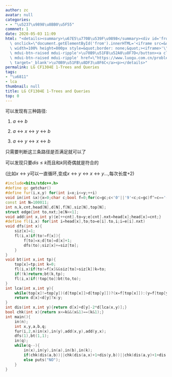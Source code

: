 ```yaml
---
author: zc
avatar: null
categories:
- - "\u5237\u9898\u8BB0\u5F55"
commnet: 1
date: 2020-05-03 11:09
html: "<details><summary>\u67E5\u770B\u539F\u9898</summary><div id='from'></div><p><button\
  \ onclick=\"document.getElementById('from').innerHTML='<iframe src=&quot;https://www.luogu.com.cn/problem/CF1304E&quot;\
  \ width=100% height=800px style=&quot;border: none;&quot;><iframe>'\" class='mdui-btn\
  \ mdui-btn-raised mdui-ripple'>\u70B9\u51FB\u52A0\u8F7D</button><a class='mdui-btn\
  \ mdui-btn-raised mdui-ripple' href=\"https://www.luogu.com.cn/problem/CF1304E\"\
  \ target='_blank'>\u70B9\u51FB\u8DF3\u8F6C</a><p></details>"
permalink: LG CF1304E 1-Trees and Queries
tags:
- "\u6811"
- lca
thumbnail: null
title: LG CF1304E 1-Trees and Queries
top: 0
---
```

可以发现有三种路径:

1. $a \leftrightarrow b$
   
2. $a \leftrightarrow x \leftrightarrow y \leftrightarrow b$

3. $a \leftrightarrow y \leftrightarrow x \leftrightarrow b$

只需要判断这三条路径是否满足就可以了

可以发现只要$dis\le k$而且和$k$同奇偶就是符合的

(比如$x\leftrightarrow y$可以一直循环,变成$x\leftrightarrow y \leftrightarrow x \leftrightarrow y \dots$,每次长度$+2$)


```cpp
#include<bits/stdc++.h>
#define gc getchar()
#define fur(i,x,y) for(int i=x;i<=y;++i)
void in(int &x){x=0;char c;bool f=0;for(c=gc;c<'0'||'9'<c;c=gc)f^=c=='-';for(x=c-48,c=gc;'0'<=c&&c<='9';x=x*10+c-48,c=gc);if(f)x=-x;}
const int N=100011;
int n,k,cnt,head[N],d[N],f[N],siz[N],top[N];
struct edge{int to,nxt;}e[N<<1];
void add(int x,int y){e[++cnt].to=y;e[cnt].nxt=head[x];head[x]=cnt;}
#define fl(i,x) for(int i=head[x],to;to=e[i].to,i;i=e[i].nxt)
void dfs(int x){
    siz[x]=1;
    fl(i,x)if(to!=f[x]){
        f[to]=x;d[to]=d[x]+1;
        dfs(to);siz[x]+=siz[to];
    }
}
void bt(int x,int tp){
    top[x]=tp;int k=0;
    fl(i,x)if(to!=f[x]&&siz[to]>siz[k])k=to;
    if(!k)return;bt(k,tp);
    fl(i,x)if(!top[to])bt(to,to);
}
int lca(int x,int y){
    while(top[x]!=top[y])(d[top[x]]>d[top[y]])?(x=f[top[x]]):(y=f[top[y]]);
    return d[x]<d[y]?x:y;
}
int dis(int x,int y){return d[x]+d[y]-2*d[lca(x,y)];}
bool chk(int x){return x<=k&&(x&1)==(k&1);}
int main(){
    in(n);
    int x,y,a,b,q;
    fur(i,2,n)in(x),in(y),add(x,y),add(y,x);
    dfs(1),bt(1,1);
    in(q);
    while(q--){
        in(x),in(y),in(a),in(b),in(k);
        if(chk(dis(a,b))||chk(dis(a,x)+1+dis(y,b))||chk(dis(a,y)+1+dis(x,b)))puts("YES");
        else puts("NO");
    }
}
```
